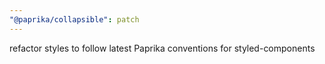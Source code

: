 ```yaml
---
"@paprika/collapsible": patch
---
```


refactor styles to follow latest Paprika conventions for styled-components
